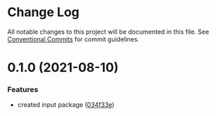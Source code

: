 # Change Log

All notable changes to this project will be documented in this file.
See [Conventional Commits](https://conventionalcommits.org) for commit guidelines.

# 0.1.0 (2021-08-10)


### Features

* created input package ([034f33e](https://github.com/mateusrdgs/frontiao-ui/commit/034f33e540a03b32e72766d4d13525fc032cc6dc))
